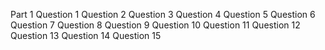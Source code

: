 Part 1
Question 1
Question 2
Question 3
Question 4
Question 5
Question 6
Question 7
Question 8
Question 9
Question 10
Question 11
Question 12
Question 13
Question 14
Question 15
